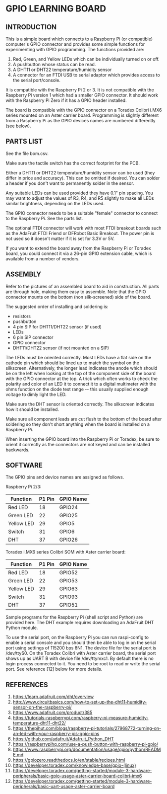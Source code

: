 # GPIO LEARNING BOARD

## INTRODUCTION

This is a simple board which connects to a Raspberry Pi (or compatible) computer's GPIO connector and provides some simple functions for experimenting with GPIO programming. The functions provided are:

1. Red, Green, and Yellow LEDs which can be individually turned on or off.
2. A pushbutton whose status can be read.
3. A DHT11 or DHT22 temperature/humidity sensor
4. A connector for an FTDI USB to serial adaptor which provides access to the serial port/console.

It is compatible with the Raspberry Pi 2 or 3. It is not compatible with the Raspberry Pi version 1 which had a smaller GPIO connector. It should work with the Raspberry Pi Zero if it has a GPIO header installed.

The board is compatible with the GPIO connector on a Toradex Colibri i.MX6 series mounted on an Aster carrier board. Programming is slightly different from a Raspberry Pi as the GPIO devices names are numbered differently (see below).

## PARTS LIST

See the file bom.csv.

Make sure the tactile switch has the correct footprint for the PCB.

Either a DHT11 or DHT22 temperature/humidity sensor can be used (they differ in price and accuracy). This can be omitted if desired. You can solder a header if you don't want to permanently solder in the sensor.

Any suitable LEDs can be used provided they have 0.1" pin spacing. You may want to adjust the values of R3, R4, and R5 slightly to make all LEDs similar brightness, depending on the LEDs used.

The GPIO connector needs to be a suitable "female" connector to connect to the Raspberry Pi. See the parts list.

The optional FTDI connector will work with most FTDI breakout boards such as the AdaFruit FTDI Friend or DFRobot Basic Breakout. The power pin is not used so it doesn't matter if it is set for 3.3V or 5V.

If you want to extend the board away from the Raspberry Pi or Toradex board, you could connect it via a 26-pin GPIO extension cable, which is available from a number of vendors.

## ASSEMBLY

Refer to the pictures of an assembled board to aid in construction. All parts are through hole, making them easy to assemble. Note that the GPIO connector mounts on the bottom (non silk-screened) side of the board.

The suggested order of installing and soldering is:
- resistors
- pushbutton
- 4 pin SIP for DHT11/DHT22 sensor (if used)
- LEDs
- 6 pin SIP connector
- GPIO connector
- DHT11/DHT22 sensor (if not mounted on a SIP)

The LEDs must be oriented correctly. Most LEDs have a flat side on the cathode pin which should be lined up to match the symbol on the silkscreen. Alternatively, the longer lead indicates the anode which should be on the left when looking at the top of the component side of the board with the GPIO connector at the top. A trick which often works to check the polarity and color of an LED it to connect it to a digital multimeter with the ohms function on the diode test range -- this usually supplied enough voltage to dimly light the LED.

Make sure the DHT sensor is oriented correctly. The silkscreen indicates how it should be installed.

Make sure all component leads are cut flush to the bottom of the board after soldering so they don't short anything when the board is installed on a Raspberry Pi.

When inserting the GPIO board into the Raspberry Pi or Toradex, be sure to orient it correctly as the connectors are not keyed and can be installed backwards.

## SOFTWARE

The GPIO pins and device names are assigned as follows.

Raspberry Pi 2/3:

| Function   | P1 Pin | GPIO Name |
| ---------- | ------ | --------- |
| Red LED    | 18     | GPIO24    |
| Green LED  | 22     | GPIO25    |
| Yellow LED | 29     | GPIO5     |
| Switch     | 31     | GPIO6     |
| DHT        | 37     | GPIO26    |

Toradex i.MX6 series Colibri SOM with Aster carrier board:

| Function   | P1 Pin | GPIO Name |
| ---------- | ------ | --------- |
| Red LED    |   18   | GPIO52    |
| Green LED  |   22   | GPIO53    |
| Yellow LED |   29   | GPIO63    |
| Switch     |   31   | GPIO93    |
| DHT        |   37   | GPIO51    |

Sample programs for the Raspberry Pi (shell script and Python) are provided here. The DHT example requires downloading an AdaFruit DHT Python module.

To use the serial port, on the Raspberry Pi you can run raspi-config to enable a serial console and you should then be able to log in on the serial port using settings of 115200 bps 8N1.
The device file for the serial port is /dev/ttyS0. On the Toradex Colibri with Aster carrier board, the serial port shows up as UART B with device file /dev/ttymxc1. By default there is no login process connected to it. You need to be root to read or write the serial port. See reference [12] below for more details.

## REFERENCES

1. https://learn.adafruit.com/dht/overview
2. http://www.circuitbasics.com/how-to-set-up-the-dht11-humidity-sensor-on-the-raspberry-pi/
3. https://www.adafruit.com/product/385
4. https://tutorials-raspberrypi.com/raspberry-pi-measure-humidity-temperature-dht11-dht22/
5. https://thepihut.com/blogs/raspberry-pi-tutorials/27968772-turning-on-an-led-with-your-raspberry-pis-gpio-pins
6. https://github.com/adafruit/Adafruit_Python_DHT
7. https://raspberrypihq.com/use-a-push-button-with-raspberry-pi-gpio/
8. https://www.raspberrypi.org/documentation/usage/gpio/python/README.md
9. https://gpiozero.readthedocs.io/en/stable/recipes.html
10. https://developer.toradex.com/knowledge-base/gpio-(linux)
11. https://developer.toradex.com/getting-started/module-3-hardware-peripherals/basic-gpio-usage-aster-carrier-board-colibri-imx6
12. https://developer.toradex.com/getting-started/module-3-hardware-peripherals/basic-uart-usage-aster-carrier-board
